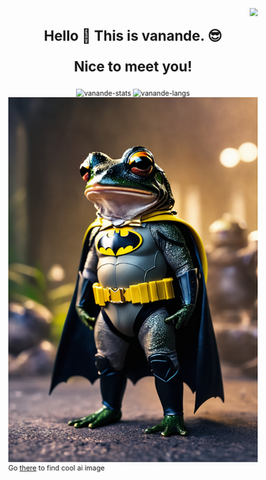 <img align="right" src="https://visitor-badge.laobi.icu/badge?page_id=vanande.vanande">
<h1 align="center">
    <p>Hello 👋 This is vanande. 😎</p>
    <p>Nice to meet you!</p>
</h1>

<div align="center">
 <img height="150em" src="https://github-readme-stats.vercel.app/api?username=vanande&theme=github_dark_dimmed&show_icons=true&bg_color=00000000&hide_border=true" alt="vanande-stats"/>
 <img height="150em" src="https://github-readme-stats.vercel.app/api/top-langs/?username=vanande&layout=compact&theme=github_dark_dimmed&bg_color=00000000&hide=shaderlab,SCSS&exclude_repo=jayllyz.github.io&langs_count=6&hide_border=true" alt="vanande-langs"/>
</div>

<img src="batfrog.jpg?raw=true">
<span>Go <a href="https://civitai.com/">there</a> to find cool ai image</span>

